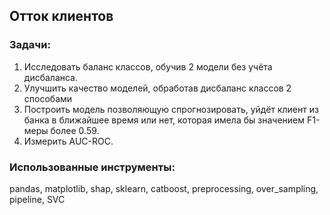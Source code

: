 ## Отток клиентов
### Задачи:
1. Исследовать баланс классов, обучив 2 модели без учёта дисбаланса.
2. Улучшить качество моделей, обработав дисбаланс классов 2 способами
3. Построить модель позволяющую спрогнозировать, уйдёт клиент из банка в ближайшее время или нет, которая имела бы значением F1-меры более 0.59.
4. Измерить AUC-ROC.

### Использованные инструменты:
pandas, matplotlib, shap, sklearn, catboost, preprocessing, over_sampling, pipeline, SVC
